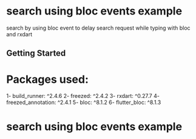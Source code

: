 # search using bloc events example

search by using bloc event to delay search request while typing with bloc and rxdart
## Getting Started
# Packages used:
   1-  build_runner: ^2.4.6
   2-  freezed: ^2.4.2
   3-  rxdart: ^0.27.7
   4-  freezed_annotation: ^2.4.1
   5-  bloc: ^8.1.2
   6-  flutter_bloc: ^8.1.3

   
# search using bloc events example
